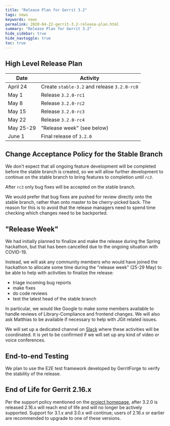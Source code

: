 ```yaml
---
title: "Release Plan for Gerrit 3.2"
tags: news
keywords: news
permalink: 2020-04-22-gerrit-3.2-release-plan.html
summary: "Release Plan for Gerrit 3.2"
hide_sidebar: true
hide_navtoggle: true
toc: true
---
```


## High Level Release Plan

| Date      | Activity                                    |
|-----------|---------------------------------------------|
| April 24  | Create `stable-3.2` and release `3.2.0-rc0` |
| May 1     | Release `3.2.0-rc1`                         |
| May 8     | Release `3.2.0-rc2`                         |
| May 15    | Release `3.2.0-rc3`                         |
| May 22    | Release `3.2.0-rc4`                         |
| May 25-29 | "Release week" (see below)                  |
| June 1    | Final release of `3.2.0`                    |

## Change Acceptance Policy for the Stable Branch

We don't expect that all ongoing feature development will be completed before
the stable branch is created, so we will allow further development to continue
on the stable branch to bring features to completion *until `rc3`*.

After `rc3` only bug fixes will be accepted on the stable branch.

We would prefer that bug fixes are pushed for review directly onto the stable
branch, rather than onto master to be cherry-picked back. The reason for this
is to avoid that the release managers need to spend time checking which changes
need to be backported.

## "Release Week"

We had initially planned to finalize and make the release during the Spring
hackathon, but that has been cancelled due to the ongoing situation with COVID-19.

Instead, we will ask any community members who would have joined the hackathon
to allocate some time during the "release week" (25-29 May) to be able to help
with activities to finalize the release:

- triage incoming bug reports
- make fixes
- do code reviews
- test the latest head of the stable branch

In particular, we would like Google to make some members available to handle
reviews of Library-Compliance and frontend changes. We will also ask Matthias
to be available if necessary to help with JGit related issues.

We will set up a dedicated channel on [Slack](https://gerritcodereview.slack.com/)
where these activities will be coordinated. It is yet to be confirmed if we will
set up any kind of video or voice conferences.

## End-to-end Testing

We plan to use the E2E test framework developed by GerritForge to verify the
stability of the release.

## End of Life for Gerrit 2.16.x

Per the support policy mentioned on the [project homepage](https://www.gerritcodereview.com/#support),
after 3.2.0 is released 2.16.x will reach end of life and will no longer be
actively supported. Support for 3.1.x and 3.0.x will continue; users of 2.16.x
or earlier are recommended to upgrade to one of these versions.
